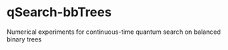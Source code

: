 # qSearch-bbTrees
Numerical experiments for continuous-time quantum search on balanced binary trees
